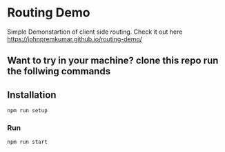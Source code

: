 # Routing Demo
Simple Demonstartion of client side routing. Check it out here https://johnpremkumar.github.io/routing-demo/

## Want to try in your machine? clone this repo run the follwing commands 
## Installation

```
npm run setup 
 ```

### Run
 ```
npm run start
 ```
